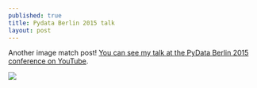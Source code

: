 ```yaml
---
published: true
title: Pydata Berlin 2015 talk
layout: post
---
```

Another image match post!  [You can see my talk at the PyData Berlin 2015 conference on YouTube](https://youtu.be/DfWLBzArzKE).

[![](http://imgur.com/rV0Kwxo.jpg)](https://www.youtube.com/watch?v=DfWLBzArzKE)